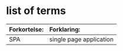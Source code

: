 # list of terms

| Forkortelse: | Forklaring: |
| :--- | :--- |
| SPA | single page application |



